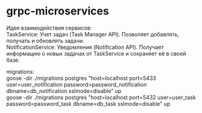 # grpc-microservices
Идея взаимодействия сервисов:<br />
TaskService: Учет задач (Task Manager API). Позволяет добавлять, получать и обновлять задачи.<br />
NotificationService: Уведомления (Notification API). Получает информацию о новых задачах от TaskService и сохраняет её в своей базе.<br />

migrations:<br />
goose -dir ./migrations postgres "host=localhost port=5433 user=user_notification password=password_notification dbname=db_notification sslmode=disable" up<br />
goose -dir ./migrations postgres "host=localhost port=5432 user=user_task password=password_task dbname=db_task sslmode=disable" up<br />